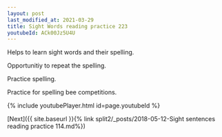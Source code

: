 ```yaml
---
layout: post
last_modified_at: 2021-03-29
title: Sight Words reading practice 223
youtubeId: ACk00Jz5U4U
---
```

 
 
Helps to learn sight words and their spelling.

Opportunitiy to repeat the spelling. 

Practice spelling. 
 
Practice for spelling bee competitions. 
 
{% include youtubePlayer.html id=page.youtubeId %}
 
 

[Next]({{ site.baseurl }}{% link  split2/_posts/2018-05-12-Sight sentences reading practice 114.md%})
 
